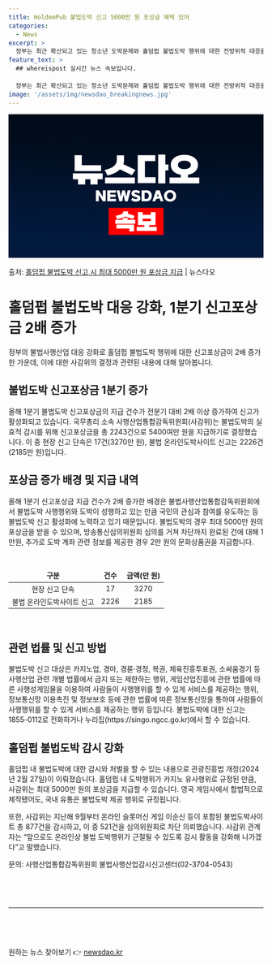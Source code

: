 ```yaml
---
title: HoldemPub 불법도박 신고 5000만 원 포상금 혜택 있어
categories:
  - News
excerpt: >
  정부는 최근 확산되고 있는 청소년 도박문제와 홀덤펍 불법도박 행위에 대한 전방위적 대응을 강화하고 있다. 이…
feature_text: >
  ## whereispost 실시간 뉴스 속보입니다.

  정부는 최근 확산되고 있는 청소년 도박문제와 홀덤펍 불법도박 행위에 대한 전방위적 대응을 강화하고 있다. 이…
image: '/assets/img/newsdao_breakingnews.jpg'
---
```


![뉴스다오 속보](/assets/img/newsdao_breakingnews.jpg)

<p>출처: <a href="https://newsdao.kr/3634" rel="dofollow">홀덤펍 불법도박 신고 시 최대 5000만 원 포상금 지급</a> | 뉴스다오</p>

<h1>홀덤펍 불법도박 대응 강화, 1분기 신고포상금 2배 증가</h1>
<p data-ke-size="size16">정부의 불법사행산업 대응 강화로 홀덤펍 불법도박 행위에 대한 신고포상금이 2배 증가한 가운데, 이에 대한 사감위의 결정과 관련된 내용에 대해 알아봅니다.</p>

<h2 data-ke-size="size26">불법도박 신고포상금 1분기 증가</h2>
<p data-ke-size="size16">올해 1분기 불법도박 신고포상금의 지급 건수가 전분기 대비 2배 이상 증가하여 신고가 활성화되고 있습니다. 국무총리 소속 사행산업통합감독위원회(사감위)는 불법도박의 실효적 감시를 위해 신고포상금을 총 2243건으로 5400여만 원을 지급하기로 결정했습니다. 이 중 현장 신고 단속은 17건(3270만 원), 불법 온라인도박사이트 신고는 2226건(2185만 원)입니다.</p>

<h2 data-ke-size="size26">포상금 증가 배경 및 지급 내역</h2>
<p data-ke-size="size16">올해 1분기 신고포상금 지급 건수가 2배 증가한 배경은 불법사행산업통합감독위원회에서 불법도박 사행행위와 도박이 성행하고 있는 만큼 국민의 관심과 참여를 유도하는 등 불법도박 신고 활성화에 노력하고 있기 때문입니다. 불법도박의 경우 최대 5000만 원의 포상금을 받을 수 있으며, 방송통신심의위원회 심의를 거쳐 차단까지 완료된 건에 대해 1만원, 추가로 도박 계좌 관련 정보를 제공한 경우 2만 원의 문화상품권을 지급합니다.</p>
<p data-ke-size="size16">&nbsp;</p>
<table>
	<thead>
		<tr>
			<td style="text-align: center;"><b>구분</b></td>
			<td style="text-align: center;"><b>건수</b></td>
			<td style="text-align: center;"><b>금액(만 원)</b></td>
		</tr>
	</thead>
	<tbody>
		<tr>
			<td style="text-align: center;">현장 신고 단속</td>
			<td style="text-align: center;">17</td>
			<td style="text-align: center;">3270</td>
		</tr>
		<tr>
			<td style="text-align: center;">불법 온라인도박사이트 신고</td>
			<td style="text-align: center;">2226</td>
			<td style="text-align: center;">2185</td>
		</tr>
	</tbody>
</table>
<p data-ke-size="size16">&nbsp;</p>

<h2 data-ke-size="size26">관련 법률 및 신고 방법</h2>
<p data-ke-size="size16">불법도박 신고 대상은 카지노업, 경마, 경륜·경정, 복권, 체육진흥투표권, 소싸움경기 등 사행산업 관련 개별 법률에서 금지 또는 제한하는 행위, 게임산업진흥에 관한 법률에 따른 사행성게임물을 이용하여 사람들이 사행행위를 할 수 있게 서비스를 제공하는 행위, 정보통신망 이용촉진 및 정보보호 등에 관한 법률에 따른 정보통신망을 통하여 사람들이 사행행위를 할 수 있게 서비스를 제공하는 행위 등입니다. 불법도박에 대한 신고는 1855-0112로 전화하거나 누리집(https://singo.ngcc.go.kr)에서 할 수 있습니다.</p>

<h2 data-ke-size="size26">홀덤펍 불법도박 감시 강화</h2>
<p data-ke-size="size16">홀덤펍 내 불법도박에 대한 감시와 처벌을 할 수 있는 내용으로 관광진흥법 개정(2024년 2월 27일)이 이뤄졌습니다. 홀덤펍 내 도박행위가 카지노 유사행위로 규정된 만큼, 사감위는 최대 5000만 원의 포상금을 지급할 수 있습니다. 영국 게임사에서 합법적으로 제작됐어도, 국내 유통은 불법도박 제공 행위로 규정됩니다.</p>
<p data-ke-size="size16">또한, 사감위는 지난해 9월부터 온라인 슬롯머신 게임 이순신 등이 포함된 불법도박사이트 총 877건을 감시하고, 이 중 521건을 심의위원회로 차단 의뢰했습니다. 사감위 관계자는 “앞으로도 온라인상 불법 도박행위가 근절될 수 있도록 감시 활동을 강화해 나가겠다”고 말했습니다.</p>
<p data-ke-size="size16">문의: 사행산업통합감독위원회 불법사행산업감시신고센터(02-3704-0543)</p>
<p data-ke-size="size16">&nbsp;</p>
<p data-ke-size="size16">&nbsp;</p>
<hr>
<p data-ke-size="size16">&nbsp;</p>
<p data-ke-size="size16">&nbsp;</p> 

원하는 뉴스 찾아보기 👉 <a href="https://newsdao.kr" rel="dofollow">newsdao.kr</a>



